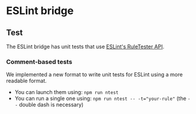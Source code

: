 
# ESLint bridge

## Test

The ESLint bridge has unit tests that use [ESLint's RuleTester API](https://eslint.org/docs/developer-guide/nodejs-api#ruletester).

### Comment-based tests

We implemented a new format to write unit tests for ESLint using a more readable format.

- You can launch them using: `npm run ntest`
- You can run a single one using: `npm run ntest -- -t="your-rule"` (the `--` double dash is necessary)
